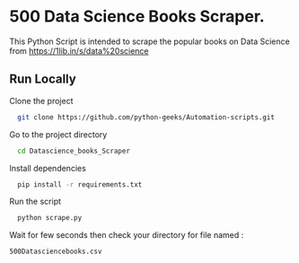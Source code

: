 
# 500 Data Science Books Scraper.

This Python Script is intended to scrape the popular books on Data Science from https://1lib.in/s/data%20science


## Run Locally

Clone the project

```bash
  git clone https://github.com/python-geeks/Automation-scripts.git
```

Go to the project directory

```bash
  cd Datascience_books_Scraper 
```

Install dependencies

```bash
  pip install -r requirements.txt
```

Run the script

```bash
  python scrape.py
```
Wait for few seconds then check your directory for file named :
```
500Datasciencebooks.csv
```


  
